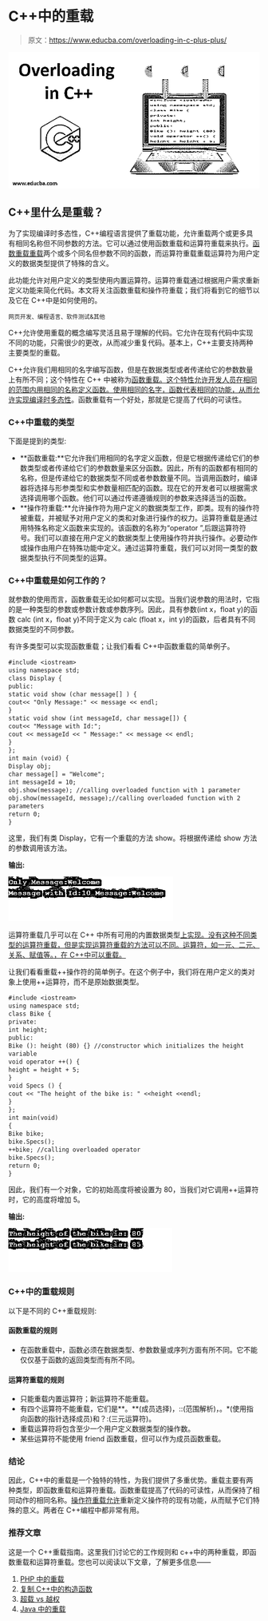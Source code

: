 # C++中的重载

> 原文：<https://www.educba.com/overloading-in-c-plus-plus/>

![Overloading in C++](img/a8a04564cd46dc9d7d0a11ec5737ddb5.png)



## C++里什么是重载？

为了实现编译时多态性，C++编程语言提供了重载功能，允许重载两个或更多具有相同名称但不同参数的方法。它可以通过使用函数重载和运算符重载来执行。[函数重载重载](https://www.educba.com/function-overloading-in-java/)两个或多个同名但参数不同的函数，而运算符重载重载运算符为用户定义的数据类型提供了特殊的含义。

此功能允许对用户定义的类型使用内置运算符。运算符重载通过根据用户需求重新定义功能来简化代码。本文将关注函数重载和操作符重载；我们将看到它的细节以及它在 C++中是如何使用的。

<small>网页开发、编程语言、软件测试&其他</small>

C++允许使用重载的概念编写灵活且易于理解的代码。它允许在现有代码中实现不同的功能，只需很少的更改，从而减少重复代码。基本上，C++主要支持两种主要类型的重载。

C++允许我们用相同的名字编写函数，但是在数据类型或者传递给它的参数数量上有所不同；这个特性在 C++ 中被称为[函数重载。这个特性允许开发人员在相同的范围内用相同的名称定义函数。使用相同的名字，函数代表相同的功能，从而允许实现](https://www.educba.com/function-overloading-in-c-plus-plus/)[编译时多态性](https://www.educba.com/what-is-polymorphism/)。函数重载有一个好处，那就是它提高了代码的可读性。

### C++中重载的类型

下面是提到的类型:

*   **函数重载:**它允许我们用相同的名字定义函数，但是它根据传递给它们的参数类型或者传递给它们的参数数量来区分函数。因此，所有的函数都有相同的名称，但是传递给它的数据类型不同或者参数数量不同。当调用函数时，编译器将选择与形参类型和实参数量相匹配的函数。现在它的开发者可以根据需求选择调用哪个函数。他们可以通过传递遵循规则的参数来选择适当的函数。
*   **操作符重载:**允许操作符为用户定义的数据类型工作，即类。现有的操作符被重载，并被赋予对用户定义的类和对象进行操作的权力。运算符重载是通过用特殊名称定义函数来实现的。该函数的名称为“operator ”,后跟运算符符号。我们可以直接在用户定义的数据类型上使用操作符并执行操作。必要动作或操作由用户在特殊功能中定义。通过运算符重载，我们可以对同一类型的数据类型执行不同类型的运算。

### C++中重载是如何工作的？

就参数的使用而言，函数重载无论如何都可以实现。当我们说参数的用法时，它指的是一种类型的参数或参数计数或参数序列。因此，具有参数(int x，float y)的函数 calc (int x，float y)不同于定义为 calc (float x，int y)的函数，后者具有不同数据类型的不同参数。

有许多类型可以实现函数重载；让我们看看 C++中函数重载的简单例子。

```
#include <iostream>
using namespace std;
class Display {
public:
static void show (char message[] ) {
cout<< "Only Message:" << message << endl;
}
static void show (int messageId, char message[]) {
cout<< "Message with Id:";
cout << messageId << " Message:" << message << endl;
}
};
int main (void) {
Display obj;
char message[] = "Welcome";
int messageId = 10;
obj.show(message); //calling overloaded function with 1 parameter
obj.show(messageId, message);//calling overloaded function with 2 parameters
return 0;
}
```

这里，我们有类 Display，它有一个重载的方法 show。将根据传递给 show 方法的参数调用该方法。

**输出:**

![Overloading in c++ 1](img/535a4d5c4307b2f52eea567a8426d57e.png)



运算符重载几乎可以在 C++ 中所有可用的内置数据类型[上实现。没有这种不同类型的运算符重载，但是实现运算符重载的方法可以不同。运算符，如一元、二元、关系、赋值等。，在 C++中可以重载。](https://www.educba.com/what-is-c-plus-plus/)

让我们看看重载++操作符的简单例子。在这个例子中，我们将在用户定义的类对象上使用++运算符，而不是原始数据类型。

```
#include <iostream>
using namespace std;
class Bike {
private:
int height;
public:
Bike (): height (80) {} //constructor which initializes the height variable
void operator ++() {
height = height + 5;
}
void Specs () {
cout << "The height of the bike is: " <<height <<endl;
}
};
int main(void)
{
Bike bike;
bike.Specs();
++bike; //calling overloaded operator
bike.Specs();
return 0;
}
```

因此，我们有一个对象，它的初始高度将被设置为 80，当我们对它调用++运算符时，它的高度将增加 5。

**输出:**

![Overloading in c++ 2](img/046076be4e15a68f85aa4ecea5ebd861.png)



### C++中的重载规则

以下是不同的 C++重载规则:

#### 函数重载的规则

*   在函数重载中，函数必须在数据类型、参数数量或序列方面有所不同。它不能仅仅基于函数的返回类型而有所不同。

#### 运算符重载的规则

*   只能重载内置运算符；新运算符不能重载。
*   有四个运算符不能重载，它们是**。**(成员选择)，::(范围解析)，。*(使用指向函数的指针选择成员)和？:(三元运算符)。
*   重载运算符将包含至少一个用户定义数据类型的操作数。
*   某些运算符不能使用 friend 函数重载，但可以作为成员函数重载。

### 结论

因此，C++中的重载是一个独特的特性，为我们提供了多重优势。重载主要有两种类型，即函数重载和运算符重载。函数重载提高了代码的可读性，从而保持了相同动作的相同名称。[操作符重载允许](https://www.educba.com/operator-overloading-in-python/)重新定义操作符的现有功能，从而赋予它们特殊的意义。两者在 C++编程中都非常有用。

### 推荐文章

这是一个 C++重载指南。这里我们讨论它的工作规则和 c++中的两种重载，即函数重载和运算符重载。您也可以阅读以下文章，了解更多信息——

1.  [PHP 中的重载](https://www.educba.com/overloading-in-php/)
2.  [复制 C++中的构造函数](https://www.educba.com/copy-constructor-in-c/)
3.  [超载 vs 越权](https://www.educba.com/overloading-vs-overriding/)
4.  [Java 中的重载](https://www.educba.com/overloading-in-java/)





